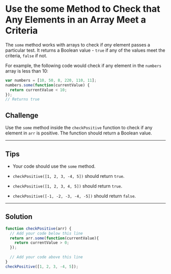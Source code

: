 # Use the some Method to Check that Any Elements in an Array Meet a Criteria

The `some` method works with arrays to check if *any* element passes a particular test. It returns a Boolean value - `true` if any of the values meet the criteria, `false` if not.

For example, the following code would check if any element in the `numbers` array is less than 10:

```js
var numbers = [10, 50, 8, 220, 110, 11];
numbers.some(function(currentValue) {
  return currentValue < 10;
});
// Returns true
```

## Challenge

Use the `some` method inside the `checkPositive` function to check if any element in `arr` is positive. The function should return a Boolean value.

---

## Tips

- Your code should use the `some` method.

- `checkPositive([1, 2, 3, -4, 5])` should return `true`.

- `checkPositive([1, 2, 3, 4, 5])` should return `true`.

- `checkPositive([-1, -2, -3, -4, -5])` should return `false`.

---

## Solution

```js
function checkPositive(arr) {
  // Add your code below this line
  return arr.some(function(currentValue){
    return currentValue > 0;
  });
  
  // Add your code above this line
}
checkPositive([1, 2, 3, -4, 5]);
```